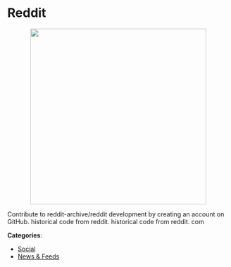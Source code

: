 # Reddit
<p align="center">
    <img width="400" src="https://raw.githubusercontent.com/apis-list/apis-list/apis/reddit/logo_256x256.png" />
</p>

Contribute to reddit-archive/reddit development by creating an account on GitHub.  historical code from reddit. historical code from reddit. com



**Categories**:
- [Social](https://github.com/apis-list/apis-list#social)
- [News & Feeds](https://github.com/apis-list/apis-list#news-and-feeds)





